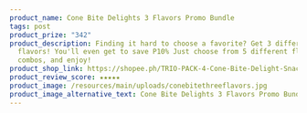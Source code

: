 ```yaml
---
product_name: Cone Bite Delights 3 Flavors Promo Bundle
tags: post
product_prize: "342"
product_description: Finding it hard to choose a favorite? Get 3 different
  flavors! You'll even get to save P10% Just choose from 5 different flavor
  combos, and enjoy!
product_shop_link: https://shopee.ph/TRIO-PACK-4-Cone-Bite-Delight-Snacks-Chocolate-Filled-Wafer-Mini-Cone-120g-(12-14pcs-per-pack)-i.1049185961.18793054969?sp_atk=c56566f7-5128-4aa0-a7ce-39e37739e3d6&xptdk=c56566f7-5128-4aa0-a7ce-39e37739e3d6
product_review_score: ★★★★★
product_image: /resources/main/uploads/conebitethreeflavors.jpg
product_image_alternative_text: Cone Bite Delights 3 Flavors Promo Bundle
---
```

